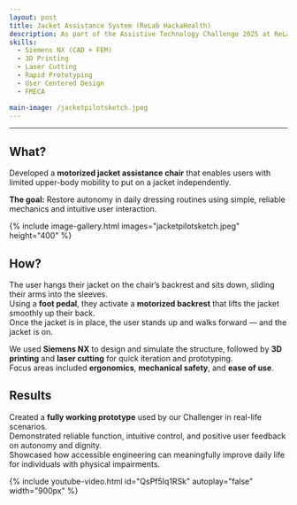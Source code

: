 ```yaml
---
layout: post  
title: Jacket Assistance System (ReLab HackaHealth)  
description: As part of the Assistive Technology Challenge 2025 at ReLab ETH Zürich, our team developed a jacket assistance chair for a Challenger with upper-body mobility impairments. The system uses a motorized backrest and foot pedal interface to allow users to independently put on a jacket, eliminating the need for caregiver support. I was the Technical Lead on this project, responsible for the mechanical design and prototyping using Siemens NX, 3D printing, and hands-on iteration.  
skills:
  - Siemens NX (CAD + FEM)
  - 3D Printing
  - Laser Cutting
  - Rapid Prototyping
  - User Centered Design
  - FMECA

main-image: /jacketpilotsketch.jpeg
---
```


---
## What?
Developed a **motorized jacket assistance chair** that enables users with limited upper-body mobility to put on a jacket independently.

**The goal:** Restore autonomy in daily dressing routines using simple, reliable mechanics and intuitive user interaction.

{% include image-gallery.html images="jacketpilotsketch.jpeg" height="400" %}

## How?
The user hangs their jacket on the chair’s backrest and sits down, sliding their arms into the sleeves.  
Using a **foot pedal**, they activate a **motorized backrest** that lifts the jacket smoothly up their back.  
Once the jacket is in place, the user stands up and walks forward — and the jacket is on.

We used **Siemens NX** to design and simulate the structure, followed by **3D printing** and **laser cutting** for quick iteration and prototyping.  
Focus areas included **ergonomics**, **mechanical safety**, and **ease of use**.
 
## Results
Created a **fully working prototype** used by our Challenger in real-life scenarios.  
Demonstrated reliable function, intuitive control, and positive user feedback on autonomy and dignity.  
Showcased how accessible engineering can meaningfully improve daily life for individuals with physical impairments.

{% include youtube-video.html id="QsPf5Iq1RSk" autoplay="false" width="900px" %}  
